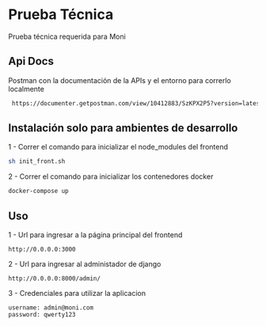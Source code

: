 # Prueba Técnica

Prueba técnica requerida para Moni

## Api Docs

Postman con la documentación de la APIs y el entorno para correrlo localmente

```bash
 https://documenter.getpostman.com/view/10412883/SzKPX2P5?version=latest
```

## Instalación solo para ambientes de desarrollo

1 - Correr el comando para inicializar el node_modules del frontend

```bash
sh init_front.sh
```
2 - Correr el comando para inicializar los contenedores docker
```bash
docker-compose up
```

## Uso

1 - Url para ingresar a la página principal del frontend

```
http://0.0.0.0:3000
```
2 - Url para ingresar al administador de django

```
http://0.0.0.0:8000/admin/
```

3 - Credenciales para utilizar la aplicacion
```
username: admin@moni.com 
password: qwerty123
```


